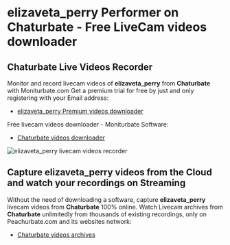 # elizaveta_perry Performer on Chaturbate - Free LiveCam videos downloader

## Chaturbate Live Videos Recorder

Monitor and record livecam videos of **elizaveta_perry** from **Chaturbate** with Moniturbate.com
Get a premium trial for free by just and only registering with your Email address:
* [elizaveta_perry Premium videos downloader](https://moniturbate.com/request-demo-licence-key.html)

Free livecam videos downloader - Moniturbate Software:
* [Chaturbate videos downloader](https://moniturbate.com/moniturbate-download-software.html)

![elizaveta_perry livecam videos recorder](https://peachurnet.com/templates/moniturbate-software.png)


## Capture elizaveta_perry videos from the Cloud and watch your recordings on Streaming

Without the need of downloading a software, capture **elizaveta_perry** livecam videos from **Chaturbate** 100% online.
Watch Livecam archives from **Chaturbate** unlimitedly from thousands of existing recordings, only on Peachurbate.com and its websites network:
* [Chaturbate videos archives](https://peachurnet.com/)